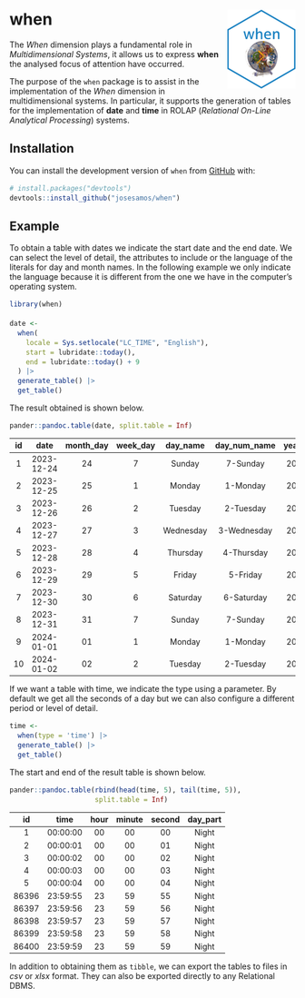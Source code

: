 
<!-- README.md is generated from README.Rmd. Please edit that file -->

# when <a href="https://josesamos.github.io/when/"><img src="man/figures/logo.png" align="right" height="139" alt="when website" /></a>

<!-- badges: start -->
<!-- badges: end -->

The *When* dimension plays a fundamental role in *Multidimensional
Systems*, it allows us to express **when** the analysed focus of
attention have occurred.

The purpose of the `when` package is to assist in the implementation of
the *When* dimension in multidimensional systems. In particular, it
supports the generation of tables for the implementation of **date** and
**time** in ROLAP (*Relational On-Line Analytical Processing*) systems.

## Installation

You can install the development version of `when` from
[GitHub](https://github.com/) with:

``` r
# install.packages("devtools")
devtools::install_github("josesamos/when")
```

## Example

To obtain a table with dates we indicate the start date and the end
date. We can select the level of detail, the attributes to include or
the language of the literals for day and month names. In the following
example we only indicate the language because it is different from the
one we have in the computer’s operating system.

``` r
library(when)

date <-
  when(
    locale = Sys.setlocale("LC_TIME", "English"),
    start = lubridate::today(),
    end = lubridate::today() + 9
  ) |>
  generate_table() |>
  get_table()
```

The result obtained is shown below.

``` r
pander::pandoc.table(date, split.table = Inf)
```

| id  |    date    | month_day | week_day | day_name  | day_num_name | year_week | week | year_month | month | month_name | month_num_name | year |
|:---:|:----------:|:---------:|:--------:|:---------:|:------------:|:---------:|:----:|:----------:|:-----:|:----------:|:--------------:|:----:|
|  1  | 2023-12-24 |    24     |    7     |  Sunday   |   7-Sunday   |  2023-52  |  52  |  2023-12   |  12   |  December  |  12-December   | 2023 |
|  2  | 2023-12-25 |    25     |    1     |  Monday   |   1-Monday   |  2023-52  |  52  |  2023-12   |  12   |  December  |  12-December   | 2023 |
|  3  | 2023-12-26 |    26     |    2     |  Tuesday  |  2-Tuesday   |  2023-52  |  52  |  2023-12   |  12   |  December  |  12-December   | 2023 |
|  4  | 2023-12-27 |    27     |    3     | Wednesday | 3-Wednesday  |  2023-52  |  52  |  2023-12   |  12   |  December  |  12-December   | 2023 |
|  5  | 2023-12-28 |    28     |    4     | Thursday  |  4-Thursday  |  2023-52  |  52  |  2023-12   |  12   |  December  |  12-December   | 2023 |
|  6  | 2023-12-29 |    29     |    5     |  Friday   |   5-Friday   |  2023-52  |  52  |  2023-12   |  12   |  December  |  12-December   | 2023 |
|  7  | 2023-12-30 |    30     |    6     | Saturday  |  6-Saturday  |  2023-52  |  52  |  2023-12   |  12   |  December  |  12-December   | 2023 |
|  8  | 2023-12-31 |    31     |    7     |  Sunday   |   7-Sunday   |  2023-53  |  53  |  2023-12   |  12   |  December  |  12-December   | 2023 |
|  9  | 2024-01-01 |    01     |    1     |  Monday   |   1-Monday   |  2024-01  |  01  |  2024-01   |  01   |  January   |   01-January   | 2024 |
| 10  | 2024-01-02 |    02     |    2     |  Tuesday  |  2-Tuesday   |  2024-01  |  01  |  2024-01   |  01   |  January   |   01-January   | 2024 |

If we want a table with time, we indicate the type using a parameter. By
default we get all the seconds of a day but we can also configure a
different period or level of detail.

``` r
time <-
  when(type = 'time') |>
  generate_table() |>
  get_table()
```

The start and end of the result table is shown below.

``` r
pander::pandoc.table(rbind(head(time, 5), tail(time, 5)),
                     split.table = Inf)
```

|  id   |   time   | hour | minute | second | day_part |
|:-----:|:--------:|:----:|:------:|:------:|:--------:|
|   1   | 00:00:00 |  00  |   00   |   00   |  Night   |
|   2   | 00:00:01 |  00  |   00   |   01   |  Night   |
|   3   | 00:00:02 |  00  |   00   |   02   |  Night   |
|   4   | 00:00:03 |  00  |   00   |   03   |  Night   |
|   5   | 00:00:04 |  00  |   00   |   04   |  Night   |
| 86396 | 23:59:55 |  23  |   59   |   55   |  Night   |
| 86397 | 23:59:56 |  23  |   59   |   56   |  Night   |
| 86398 | 23:59:57 |  23  |   59   |   57   |  Night   |
| 86399 | 23:59:58 |  23  |   59   |   58   |  Night   |
| 86400 | 23:59:59 |  23  |   59   |   59   |  Night   |

In addition to obtaining them as `tibble`, we can export the tables to
files in *csv* or *xlsx* format. They can also be exported directly to
any Relational DBMS.
